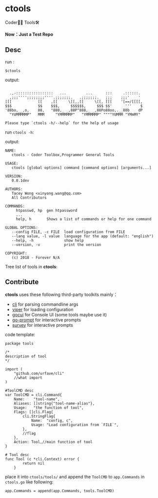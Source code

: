 # ctools

Coder👨‍💻 Tools🛠

**Now：Just a Test Repo**


## Desc

run :
```shell
$ctools
```

output:

```text

  .,-:::::::::::::::::   ...         ...      :::     .::::::.
  ,;;;'''';;;;;;;;''''.;;;;;;;.   .;;;;;;;.   ;;;    ;;;'    '
[[[            [[    ,[[     \[[,,[[     \[[, [[[    '[==/[[[[,
$$$            $$    $$$,     $$$$$$,     $$$ $$'      '''    $
'88bo,__,o,    88,   "888,_ _,88P"888,_ _,88Po88oo,.__88b    dP
  "YUMMMMMP"   MMM     "YMMMMMP"   "YMMMMMP" """"YUMMM "YMmMY"

Please type `ctools -h/--help` for the help of usage
```
run `ctools -h`:

output:
```text
NAME:
   ctools - Coder Toolbox,Programmer General Tools

USAGE:
   ctools [global options] command [command options] [arguments...]

VERSION:
   0.0.1dev

AUTHORS:
   Tacey Wong <xinyong.wang@qq.com>
   All Contributors

COMMANDS:
     htpasswd, hp  gen htpassword
     ...
     help, h       Shows a list of commands or help for one command

GLOBAL OPTIONS:
   --config FILE, -c FILE  load configuration from FILE
   --lang value, -l value  language for the app (default: "english")
   --help, -h              show help
   --version, -v           print the version

COPYRIGHT:
   (c) 2018 - Forever N/A
```

Tree list of tools in **ctools**:




## Contribute

**ctools** uses these following third-party toolkits mainly：

+ [cli](https://github.com/urfave/cli) for parsing commandline args
+ [viper](https://github.com/spf13/viper) for loading configuration
+ [gocui](https://github.com/jroimartin/gocui) for Console UI (some tools maybe use it)
+ [go-prompt](https://github.com/c-bata/go-prompt) for interactive prompts
+ [survey](https://github.com/AlecAivazis/survey) for interactive prompts


code template:

```golang
package tools

/*
description of tool
*/

import (
    "github.com/urfave/cli"
    //what import
)

#ToolCMD desc
var ToolCMD = cli.Command{
	Name:    "tool-name",
	Aliases: []string{"tool-name-alias"},
	Usage:   "the function of tool",
	Flags: []cli.Flag{
		cli.StringFlag{
			Name:  "config, c",
			Usage: "Load configuration from `FILE`",
        },
        //flag
	},
	Action: Tool,//main function of tool
}

# Tool desc
func Tool (c *cli.Context) error {
		return nil
	}
```
place it into `ctools/tools/` and append the `ToolCMD`  to `app.Commands` in `ctools.go` like following:

```golang
app.Commands = append(app.Commands, tools.ToolCMD)
```
